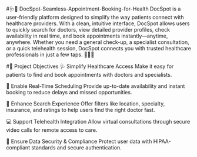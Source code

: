 #🩺📅 DocSpot-Seamless-Appointment-Booking-for-Health
       DocSpot is a user-friendly platform designed to simplify the way patients connect with healthcare providers. With a clean, intuitive interface, DocSpot allows users to quickly search for doctors, view detailed provider profiles, check availability in real time, and book appointments instantly—anytime, anywhere.
       Whether you need a general check-up, a specialist consultation, or a quick telehealth session, DocSpot connects you with trusted healthcare professionals in just a few taps. 🧑‍⚕️📲

#🎯 Project Objectives
🩺 Simplify Healthcare Access
Make it easy for patients to find and book appointments with doctors and specialists.

📅 Enable Real-Time Scheduling
Provide up-to-date availability and instant booking to reduce delays and missed opportunities.

📍 Enhance Search Experience
Offer filters like location, specialty, insurance, and ratings to help users find the right doctor fast.

💻 Support Telehealth Integration
Allow virtual consultations through secure video calls for remote access to care.

🔐 Ensure Data Security & Compliance
Protect user data with HIPAA-compliant standards and secure authentication.
